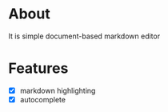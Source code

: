 # About
It is simple document-based markdown editor

# Features
- [x] markdown highlighting
- [x] autocomplete
